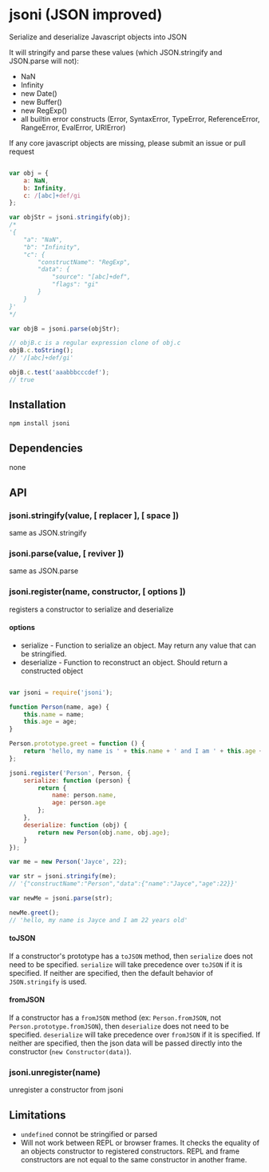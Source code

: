 # jsoni (JSON improved)

Serialize and deserialize Javascript objects into JSON

It will stringify and parse these values (which JSON.stringify and JSON.parse will not):

* NaN
* Infinity
* new Date()
* new Buffer()
* new RegExp()
* all builtin error constructs (Error, SyntaxError, TypeError, ReferenceError, RangeError, EvalError, URIError)

If any core javascript objects are missing, please submit an issue or pull request

```javascript

var obj = {
    a: NaN,
    b: Infinity,
    c: /[abc]+def/gi
};

var objStr = jsoni.stringify(obj);
/*
'{
    "a": "NaN",
    "b": "Infinity",
    "c": {
        "constructName": "RegExp",
        "data": {
            "source": "[abc]+def",
            "flags": "gi"
        }
    }
}'
*/

var objB = jsoni.parse(objStr);

// objB.c is a regular expression clone of obj.c
objB.c.toString();
// '/[abc]+def/gi'

objB.c.test('aaabbbcccdef');
// true

```

## Installation

```bash
npm install jsoni
```

## Dependencies

none

## API

### jsoni.stringify(value, [ replacer ], [ space ])

same as JSON.stringify

### jsoni.parse(value, [ reviver ])

same as JSON.parse

### jsoni.register(name, constructor, [ options ])

registers a constructor to serialize and deserialize

#### options

* serialize - Function to serialize an object. May return any value that can be stringified.
* deserialize - Function to reconstruct an object. Should return a constructed object

```javascript

var jsoni = require('jsoni');

function Person(name, age) {
    this.name = name;
    this.age = age;
}

Person.prototype.greet = function () {
    return 'hello, my name is ' + this.name + ' and I am ' + this.age + ' years old';
};

jsoni.register('Person', Person, {
    serialize: function (person) {
        return {
            name: person.name,
            age: person.age
        };
    },
    deserialize: function (obj) {
        return new Person(obj.name, obj.age);
    }
});

var me = new Person('Jayce', 22);

var str = jsoni.stringify(me);
// '{"constructName":"Person","data":{"name":"Jayce","age":22}}'

var newMe = jsoni.parse(str);

newMe.greet();
// 'hello, my name is Jayce and I am 22 years old'

```

#### toJSON

If a constructor's prototype has a `toJSON` method, then `serialize` does not need to be specified.
`serialize` will take precedence over `toJSON` if it is specified. If neither are specified, then the
default behavior of `JSON.stringify` is used.

#### fromJSON

If a constructor has a `fromJSON` method (ex: `Person.fromJSON`, not `Person.prototype.fromJSON`), then
`deserialize` does not need to be specified. `deserialize` will take precedence over `fromJSON` if it
is specified. If neither are specified, then the json data will be passed directly into the constructor
(`new Constructor(data)`).

### jsoni.unregister(name)

unregister a constructor from jsoni

## Limitations

  - `undefined` connot be stringified or parsed
  - Will not work between REPL or browser frames. It checks the equality of an objects
  constructor to registered constructors. REPL and frame constructors are not equal to
  the same constructor in another frame.